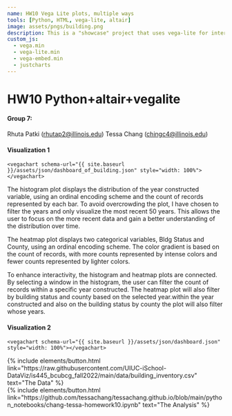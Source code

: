 ```yaml
---
name: HW10 Vega Lite plots, multiple ways
tools: [Python, HTML, vega-lite, altair]
image: assets/pngs/building.png
description: This is a "showcase" project that uses vega-lite for interactive viz!
custom_js:
  - vega.min
  - vega-lite.min
  - vega-embed.min
  - justcharts
---
```


# HW10 Python+altair+vegalite

#### Group 7:

Rhuta Patki (rhutap2@illinois.edu)
Tessa Chang (chingc4@illinois.edu)

#### Visualization 1

```
<vegachart schema-url="{{ site.baseurl }}/assets/json/dashboard_of_building.json" style="width: 100%"></vegachart>
```

<vegachart schema-url="{{ site.baseurl }}/assets/json/dashboard_of_building.json" style="width: 100%"></vegachart>

The histogram plot displays the distribution of the year constructed variable, using an ordinal encoding scheme and the count of records represented by each bar. To avoid overcrowding the plot, I have chosen to filter the years and only visualize the most recent 50 years. This allows the user to focus on the more recent data and gain a better understanding of the distribution over time.

The heatmap plot displays two categorical variables, Bldg Status and County, using an ordinal encoding scheme. The color gradient is based on the count of records, with more counts represented by intense colors and fewer counts represented by lighter colors.

To enhance interactivity, the histogram and heatmap plots are connected. By selecting a window in the histogram, the user can filter the count of records within a specific year constructed. The heatmap plot will also filter by building status and county based on the selected year.within the year constructed and also on the building status by county the plot will also filter whose years.

#### Visualization 2

```
<vegachart schema-url="{{ site.baseurl }}/assets/json/dashboard.json" style="width: 100%"></vegachart>
```

<vegachart schema-url="{{ site.baseurl }}/assets/json/dashboard.json" style="width: 100%"></vegachart>

<!-- these are written in a combo of html and liquid -->

<div class="left">
{% include elements/button.html link="https://raw.githubusercontent.com/UIUC-iSchool-DataViz/is445_bcubcg_fall2022/main/data/building_inventory.csv" text="The Data" %}
</div>

<div class="right">
{% include elements/button.html link="https://github.com/tessachang/tessachang.github.io/blob/main/python_notebooks/chang-tessa-homework10.ipynb" text="The Analysis" %}
</div>
